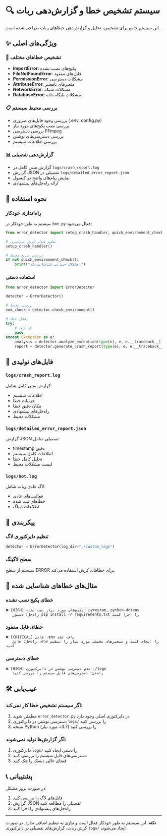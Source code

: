 # 🔍 سیستم تشخیص خطا و گزارش‌دهی ربات

این سیستم جامع برای تشخیص، تحلیل و گزارش‌دهی خطاهای ربات طراحی شده است.

## ✨ ویژگی‌های اصلی

### 🚨 تشخیص خطاهای مختلف
- **ImportError**: پکیج‌های نصب نشده
- **FileNotFoundError**: فایل‌های مفقود
- **PermissionError**: مشکلات دسترسی
- **AttributeError**: متغیرهای نامعتبر
- **NetworkError**: مشکلات شبکه
- **DatabaseError**: مشکلات پایگاه داده

### 📋 بررسی محیط سیستم
- بررسی وجود فایل‌های ضروری (.env, config.py)
- بررسی نصب پکیج‌های مورد نیاز
- بررسی دسترسی FFmpeg
- بررسی دسترسی‌های نوشتن
- بررسی اطلاعات سیستم

### 📊 گزارش‌دهی تفصیلی
- گزارش متنی کامل در `logs/crash_report.log`
- گزارش JSON تفصیلی در `logs/detailed_error_report.json`
- نمایش پیام‌های واضح در کنسول
- ارائه راه‌حل‌های پیشنهادی

## 🚀 نحوه استفاده

### راه‌اندازی خودکار
سیستم به طور خودکار در `bot.py` فعال می‌شود:

```python
from error_detector import setup_crash_handler, quick_environment_check

# تنظیم هندلر کرش سراسری
setup_crash_handler()

# بررسی سریع محیط
if not quick_environment_check():
    print("مشکلات حیاتی شناسایی شد!")
```

### استفاده دستی
```python
from error_detector import ErrorDetector

detector = ErrorDetector()

# بررسی محیط
env_check = detector.check_environment()

# تحلیل خطا
try:
    # کد شما
    pass
except Exception as e:
    analysis = detector.analyze_exception(type(e), e, e.__traceback__)
    report = detector.generate_crash_report(type(e), e, e.__traceback__)
```

## 📁 فایل‌های تولیدی

### `logs/crash_report.log`
گزارش متنی کامل شامل:
- اطلاعات سیستم
- جزئیات خطا
- مکان دقیق خطا
- راه‌حل‌های پیشنهادی
- مشکلات محیط

### `logs/detailed_error_report.json`
گزارش JSON تفصیلی شامل:
- timestamp دقیق
- اطلاعات کامل سیستم
- تحلیل کامل خطا
- لیست مشکلات محیط

### `logs/bot.log`
لاگ عادی ربات شامل:
- فعالیت‌های عادی
- خطاهای ثبت شده
- اطلاعات دیباگ

## 🔧 پیکربندی

### تنظیم دایرکتوری لاگ
```python
detector = ErrorDetector(log_dir="./custom_logs")
```

### سطح لاگینگ
سیستم از سطح ERROR برای خطاهای کرش استفاده می‌کند.

## 🎯 مثال‌های خطاهای شناسایی شده

### خطای پکیج نصب نشده
```
❌ [HIGH] پکیج‌های مورد نیاز نصب نشده: pyrogram, python-dotenv
   راه‌حل: دستور pip install -r requirements.txt را اجرا کنید
```

### خطای فایل مفقود
```
❌ [CRITICAL] فایل .env یافت نشد
   راه‌حل: فایل .env را ایجاد کنید و متغیرهای محیطی مورد نیاز را تنظیم کنید
```

### خطای دسترسی
```
❌ [HIGH] عدم دسترسی نوشتن در دایرکتوری ./logs
   راه‌حل: دسترسی‌های فایل سیستم را بررسی کنید
```

## 🛠️ عیب‌یابی

### اگر سیستم تشخیص خطا کار نمی‌کند:
1. مطمئن شوید `error_detector.py` در دایرکتوری اصلی وجود دارد
2. دسترسی نوشتن در دایرکتوری `logs/` را بررسی کنید
3. نسخه Python را بررسی کنید (3.7+ مورد نیاز)

### اگر گزارش‌ها تولید نمی‌شوند:
1. دایرکتوری `logs/` را دستی ایجاد کنید
2. دسترسی‌های فایل سیستم را بررسی کنید
3. فضای خالی دیسک را چک کنید

## 📞 پشتیبانی

در صورت بروز مشکل:
1. فایل‌های لاگ را بررسی کنید
2. گزارش JSON تفصیلی را مطالعه کنید
3. راه‌حل‌های پیشنهادی را اجرا کنید

---

**نکته**: این سیستم به طور خودکار فعال است و نیازی به تنظیم اضافی ندارد. در صورت کرش ربات، گزارش‌های تفصیلی در دایرکتوری `logs/` ایجاد می‌شوند.